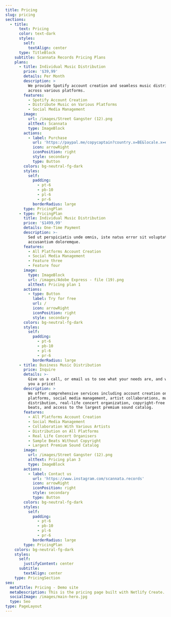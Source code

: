 ```yaml
---
title: Pricing
slug: pricing
sections:
  - title:
      text: Pricing
      color: text-dark
      styles:
        self:
          textAlign: center
      type: TitleBlock
    subtitle: Scannata Records Pricing Plans
    plans:
      - title: Individual Music Distribution
        price: '$39,99'
        details: Per Month
        description: >
          We provide Spotify account creation and seamless music distribution
          across various platforms.
        features:
          - Spotify Account Creation
          - Distribute Music on Various Platforms
          - Social Media Management
        image:
          url: /images/Street Gangster (12).png
          altText: Scannata
          type: ImageBlock
        actions:
          - label: Purchase
            url: 'https://paypal.me/copycaptain?country.x=BE&locale.x=en_US'
            icon: arrowRight
            iconPosition: right
            style: secondary
            type: Button
        colors: bg-neutral-fg-dark
        styles:
          self:
            padding:
              - pt-6
              - pb-10
              - pl-6
              - pr-6
            borderRadius: large
        type: PricingPlan
      - type: PricingPlan
        title: Individual Music Distribution
        price: '$1499,99'
        details: One-Time Payment
        description: >-
          Sed ut perspiciatis unde omnis, iste natus error sit voluptatem
          accusantium doloremque.
        features:
          - All Platforms Account Creation
          - Social Media Management
          - Feature three
          - Feature four
        image:
          type: ImageBlock
          url: /images/Adobe Express - file (19).png
          altText: Pricing plan 1
        actions:
          - type: Button
            label: Try for free
            url: /
            icon: arrowRight
            iconPosition: right
            style: secondary
        colors: bg-neutral-fg-dark
        styles:
          self:
            padding:
              - pt-6
              - pb-10
              - pl-6
              - pr-6
            borderRadius: large
      - title: Business Music Distribution
        price: Inquire
        details: >-
          Give us a call, or email us to see what your needs are, and we'll give
          you a price!
        description: >
          We offer comprehensive services including account creation on all
          platforms, social media management, artist collaborations, music
          distribution, real-life concert organization, copyright-free sample
          beats, and access to the largest premium sound catalog.
        features:
          - All Platforms Account Creation
          - Social Media Management
          - Collaboration With Various Artists
          - Distribution on All Platforms
          - Real Life Concert Organisers
          - Sample Beats Without Copyright
          - Largest Premium Sound Catalog
        image:
          url: /images/Street Gangster (12).png
          altText: Pricing plan 3
          type: ImageBlock
        actions:
          - label: Contact us
            url: 'https://www.instagram.com/scannata.records'
            icon: arrowRight
            iconPosition: right
            style: secondary
            type: Button
        colors: bg-neutral-fg-dark
        styles:
          self:
            padding:
              - pt-6
              - pb-10
              - pl-6
              - pr-6
            borderRadius: large
        type: PricingPlan
    colors: bg-neutral-fg-dark
    styles:
      self:
        justifyContent: center
      subtitle:
        textAlign: center
    type: PricingSection
seo:
  metaTitle: Pricing - Demo site
  metaDescription: This is the pricing page built with Netlify Create.
  socialImage: /images/main-hero.jpg
  type: Seo
type: PageLayout
---
```

